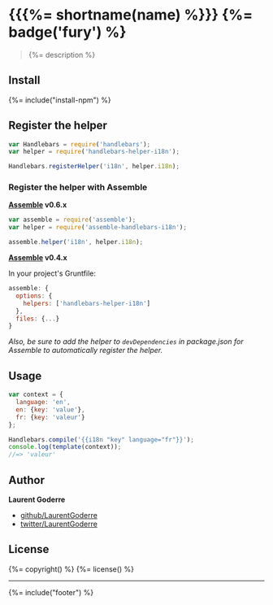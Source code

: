 # {{{%= shortname(name) %}}} {%= badge('fury') %}

> {%= description %}

## Install

{%= include("install-npm") %}


## Register the helper

```js
var Handlebars = require('handlebars');
var helper = require('handlebars-helper-i18n');

Handlebars.registerHelper('i18n', helper.i18n);
```

### Register the helper with Assemble


**[Assemble](http://assemble.io) v0.6.x**

```js
var assemble = require('assemble');
var helper = require('assemble-handlebars-i18n');

assemble.helper('i18n', helper.i18n);
```


**[Assemble](http://assemble.io) v0.4.x**

In your project's Gruntfile:

```js
assemble: {
  options: {
    helpers: ['handlebars-helper-i18n']
  },
  files: {...}
}
```

_Also, be sure to add the helper to `devDependencies` in package.json for Assemble to automatically register the helper._


## Usage

```js
var context = {
  language: 'en',
  en: {key: 'value'},
  fr: {key: 'valeur'}
};

Handlebars.compile('{{i18n "key" language="fr"}}');
console.log(template(context));
//=> 'valeur'
```

## Author

**Laurent Goderre**

+ [github/LaurentGoderre](https://github.com/LaurentGoderre)
+ [twitter/LaurentGoderre](https://twitter.com/LaurentGoderre)


## License
{%= copyright() %}
{%= license() %}

***

{%= include("footer") %}
